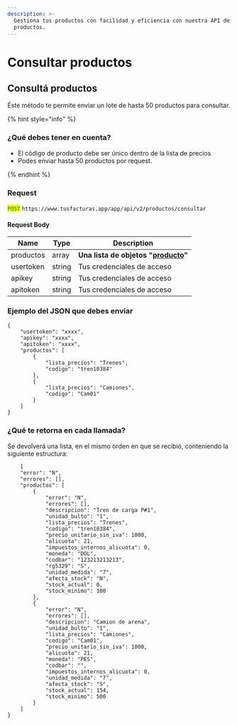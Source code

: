 ```yaml
---
description: >-
  Gestiona tus productos con facilidad y eficiencia con nuestra API de
  productos.
---
```


# Consultar productos

## Consultá productos

Éste método te permite enviar un lote de hasta 50 productos para consultar.

{% hint style="info" %}
### ¿Qué debes tener en cuenta?



* El código de producto debe ser único dentro de la lista de precios
* Podes enviar hasta 50 productos por request.


{% endhint %}

### Request

<mark style="color:green;">`POST`</mark> `https://www.tusfacturas.app/app/api/v2/productos/consultar`

#### Request Body

| Name      | Type   | Description                                                                                       |
| --------- | ------ | ------------------------------------------------------------------------------------------------- |
| productos | array  | **Una lista de objetos "**[**producto**](consultar-productos.md#estructura-de-cada-producto)**"** |
| usertoken | string | Tus credenciales de acceso                                                                        |
| apikey    | string | Tus credenciales de acceso                                                                        |
| apitoken  | string | Tus credenciales de acceso                                                                        |

### Ejemplo del JSON que debes enviar

```
{
    "usertoken": "xxxx",
    "apikey": "xxxx",
    "apitoken": "xxxx",
    "productos": [
        {
            "lista_precios": "Trenes",
            "codigo": "tren10384"
        },
        {
            "lista_precios": "Camiones",
            "codigo": "Cam01"
        }
    ]
}
```



### ¿Qué te retorna en cada llamada?

Se devolverá una lista, en el mismo orden en que se recibió, conteniendo la siguiente estructura:

```
    {
    "error": "N",
    "errores": [], 
    "productos": [
        {
            "error": "N",
            "errores": [],
            "descripcion": "Tren de carga P#1",
            "unidad_bulto": "1",
            "lista_precios": "Trenes",
            "codigo": "tren10384",
            "precio_unitario_sin_iva": 1000,
            "alicuota": 21,
            "impuestos_internos_alicuota": 0,
            "moneda": "DOL",
            "codbar": "123213213213",
            "rg5329": "S",
            "unidad_medida": "7",
            "afecta_stock": "N",
            "stock_actual": 0,
            "stock_minimo": 100
        },
        {
            "error": "N",
            "errores": [],
            "descripcion": "Camion de arena",
            "unidad_bulto": "1",
            "lista_precios": "Camiones",
            "codigo": "Cam01",
            "precio_unitario_sin_iva": 1000,
            "alicuota": 21,
            "moneda": "PES",
            "codbar": "",
            "impuestos_internos_alicuota": 0,
            "unidad_medida": "7",
            "afecta_stock": "S",
            "stock_actual": 154,
            "stock_minimo": 500
        }
    ]
}

```
